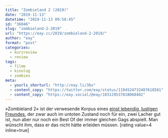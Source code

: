 ```yaml
---
title: "Zombieland 2 (2019)"
date: "2019-11-13"
datetime: "2019-11-13 09:58:45"
id: "36046"
slug: "zombieland-2-2019"
url: "https://eay.cc/2019/zombieland-2-2019/"
author: "eay"
format: "post"
categories:
  - kurzreview
  - review
tags:
  - filme
  - kinolog
  - zombies
meta:
  - yourls_shorturl: "http://eay.li/3bx"
  - content_copy: "https://twitter.com/eay/status/1194524732487618561"
  - content_copy: "https://eay.social/@eay/103129537818068402"
---
```


»Zombieland 2« ist der verwesende Korpus eines [einst lebendig, lustigen Freundes](https://eay.cc/2009/review-zombieland/), der zwar auch im untoten Zustand noch für ein, zwei Lacher gut ist, nun aber nur noch ein Best Of der immer gleichen Gags abspielt. Man wünscht ihm, dass er das nicht hätte erleiden müssen. \[rating value=4 inline=true\]

